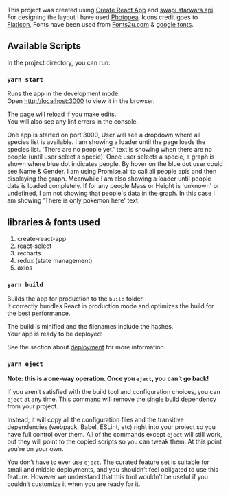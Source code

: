 This project was created using [Create React App](https://github.com/facebook/create-react-app) and [swapi starwars api](https://swapi.co/). For designing the layout
I have used [Photopea](https://www.photopea.com/), Icons credit goes to [FlatIcon](https://www.flaticon.com/), Fonts have been used from [Fonts2u.com](Fonts2u.com) & [google fonts](https://fonts.google.com/).

## Available Scripts

In the project directory, you can run:

### `yarn start`

Runs the app in the development mode.<br />
Open [http://localhost:3000](http://localhost:3000) to view it in the browser.

The page will reload if you make edits.<br />
You will also see any lint errors in the console.

One app is started on port 3000, User will see a dropdown where all species list
is available. I am showing a loader until the page loads the species list. 'There are
no people yet.' text is showing when there are no people (until user select a specie).
Once user selects a specie, a graph is shown where blue dot indicates people. By hover
on the blue dot user could see Name & Gender. I am using Promise.all to call all people
apis and then displaying the graph. Meanwhile I am also showing a loader until people
data is loaded completely. If for any people Mass or Height is 'unknown' or undefined,
I am not showing that people's data in the graph. In this case I am showing 'There is only pokemon here' text.

## libraries & fonts used
1. create-react-app
2. react-select
3. recharts
4. redux (state management)
5. axios

### `yarn build`

Builds the app for production to the `build` folder.<br />
It correctly bundles React in production mode and optimizes the build for the best performance.

The build is minified and the filenames include the hashes.<br />
Your app is ready to be deployed!

See the section about [deployment](https://facebook.github.io/create-react-app/docs/deployment) for more information.

### `yarn eject`

**Note: this is a one-way operation. Once you `eject`, you can’t go back!**

If you aren’t satisfied with the build tool and configuration choices, you can `eject` at any time. This command will remove the single build dependency from your project.

Instead, it will copy all the configuration files and the transitive dependencies (webpack, Babel, ESLint, etc) right into your project so you have full control over them. All of the commands except `eject` will still work, but they will point to the copied scripts so you can tweak them. At this point you’re on your own.

You don’t have to ever use `eject`. The curated feature set is suitable for small and middle deployments, and you shouldn’t feel obligated to use this feature. However we understand that this tool wouldn’t be useful if you couldn’t customize it when you are ready for it.
